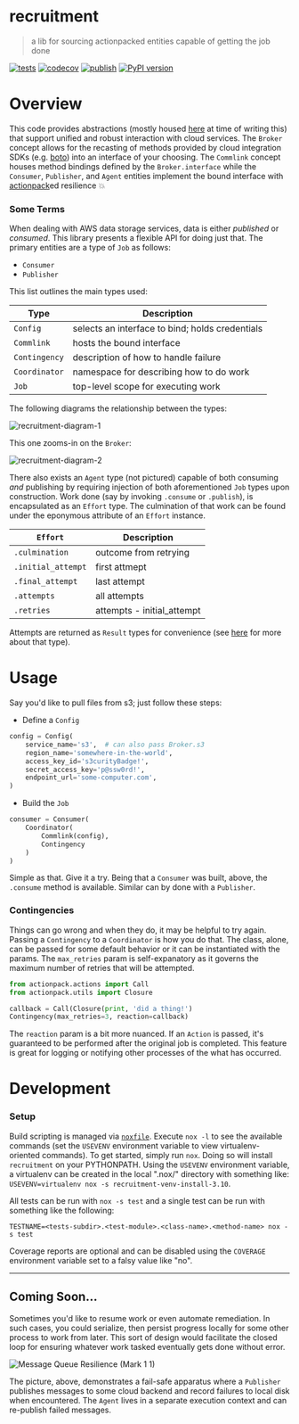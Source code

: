 # recruitment

> a lib for sourcing actionpacked entities capable of getting the job done

[![tests](https://github.com/withtwoemms/recruitment/workflows/tests/badge.svg)](https://github.com/withtwoemms/recruitment/actions?query=workflow%3Atests) [![codecov](https://codecov.io/gh/withtwoemms/recruitment/branch/main/graph/badge.svg?token=27Z4W0COFH)](https://codecov.io/gh/withtwoemms/recruitment) [![publish](https://github.com/withtwoemms/recruitment/workflows/publish/badge.svg)](https://github.com/withtwoemms/recruitment/actions?query=workflow%3Apublish) [![PyPI version](https://badge.fury.io/py/recruitment.svg)](https://badge.fury.io/py/recruitment)

# Overview

This code provides abstractions (mostly housed [here](https://github.com/withtwoemms/recruitment/blob/main/recruitment/agency/__init__.py) at time of writing this) that support unified and robust interaction with cloud services.
The `Broker` concept allows for the recasting of methods provided by cloud integration SDKs (e.g. [boto](http://boto.cloudhackers.com/en/latest/)) into an interface of your choosing. The `Commlink` concept houses method bindings defined by the `Broker.interface` while the `Consumer`, `Publisher`, and `Agent` entities implement the bound interface with [actionpack](https://github.com/withtwoemms/actionpack)ed resilience 💥

### Some Terms

When dealing with AWS data storage services, data is either _published_ or _consumed_.
This library presents a flexible API for doing just that.
The primary entities are a type of `Job` as follows:

* `Consumer`
* `Publisher`

This list outlines the main types used:

| Type | Description |
| --- | ----------- |
| `Config` | selects an interface to bind; holds credentials |
| `Commlink` | hosts the bound interface |
| `Contingency` | description of how to handle failure |
| `Coordinator` | namespace for describing how to do work |
| `Job` | top-level scope for executing work |

The following diagrams the relationship between the types:

![recruitment-diagram-1](https://user-images.githubusercontent.com/7152453/199785691-0880622f-9f92-4e90-8da1-3d204aaf11dc.png)

This one zooms-in on the `Broker`:

![recruitment-diagram-2](https://user-images.githubusercontent.com/7152453/199785718-5b74626b-b47f-45e6-bc1c-d9f6f365ffda.png)

There also exists an `Agent` type (not pictured) capable of both consuming _and_ publishing by requiring injection of both aforementioned `Job` types upon construction.
Work done (say by invoking `.consume` or `.publish`), is encapsulated as an `Effort` type.
The culmination of that work can be found under the eponymous attribute of an `Effort` instance.

| `Effort` | Description |
| --- | ----------- |
| `.culmination` | outcome from retrying |
| `.initial_attempt` | first attmept |
| `.final_attempt` | last attempt |
| `.attempts` | all attempts |
| `.retries` | attempts - initial_attempt |

Attempts are returned as `Result` types for convenience (see [here](https://github.com/withtwoemms/actionpack#what-are-actions-for) for more about that type).

# Usage

Say you'd like to pull files from s3; just follow these steps:

* Define a `Config`
```python
config = Config(
    service_name='s3',  # can also pass Broker.s3
    region_name='somewhere-in-the-world',
    access_key_id='s3curityBadge!',
    secret_access_key='p@ssw0rd!',
    endpoint_url='some-computer.com',
)
```
* Build the `Job`
```python
consumer = Consumer(
    Coordinator(
        Commlink(config),
        Contingency
    )
)
```

Simple as that.
Give it a try.
Being that a `Consumer` was built, above, the `.consume` method is available.
Similar can by done with a `Publisher`.

### Contingencies

Things can go wrong and when they do, it may be helpful to try again.
Passing a `Contingency` to a `Coordinator` is how you do that.
The class, alone, can be passed for some default behavior or it can be instantiated with the params.
The `max_retries` param is self-expanatory as it governs the maximum number of retries that will be attempted.
```python
from actionpack.actions import Call
from actionpack.utils import Closure

callback = Call(Closure(print, 'did a thing!')
Contingency(max_retries=3, reaction=callback)
```
The `reaction` param is a bit more nuanced.
If an `Action` is passed, it's guaranteed to be performed after the original job is completed.
This feature is great for logging or notifying other processes of the what has occurred.

# Development

### Setup

Build scripting is managed via [`noxfile`](https://nox.thea.codes/en/stable/config.html).
Execute `nox -l` to see the available commands (set the `USEVENV` environment variable to view virtualenv-oriented commands).
To get started, simply run `nox`.
Doing so will install `recruitment` on your PYTHONPATH.
Using the `USEVENV` environment variable, a virtualenv can be created in the local ".nox/" directory with something like: `USEVENV=virtualenv nox -s recruitment-venv-install-3.10`.

All tests can be run with `nox -s test` and a single test can be run with something like the following:

```
TESTNAME=<tests-subdir>.<test-module>.<class-name>.<method-name> nox -s test
```

Coverage reports are optional and can be disabled using the `COVERAGE` environment variable set to a falsy value like "no".

---

## Coming Soon...

Sometimes you'd like to resume work or even automate remediation.
In such cases, you could serialize, then persist progress locally for some other process to work from later.
This sort of design would facilitate the closed loop for ensuring whatever work tasked eventually gets done without error.

![Message Queue Resilience (Mark 1 1)](https://user-images.githubusercontent.com/7152453/157880655-fcbf0717-45c3-4783-a155-ff0c8a01891d.png)

The picture, above, demonstrates a fail-safe apparatus where a `Publisher` publishes messages to some cloud backend and record failures to local disk when encountered. The `Agent` lives in a separate execution context and can re-publish failed messages.
